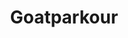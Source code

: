 ---
title: Goatparkour
crosslinks:
- GoatsOnTopOfHorses
- aww
- animalsridinganimals
- SweatyPalms
- fakehistoryporn
- goatsincoats
- interestingasfuck
- HistoryPorn
- tifu
---